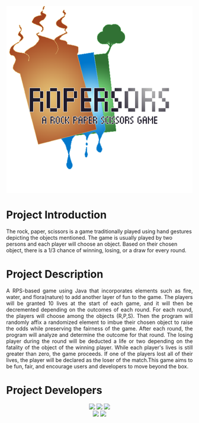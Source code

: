 <div id="logo" align="center">
  <img src="/assets/gamelogo.png">
</div>

<h1> Project Introduction </h1>
The rock, paper, scissors is a game traditionally played using hand gestures depicting the objects mentioned.
The  game is usually played by two persons and each player will choose an object. Based on their chosen object,
there is a 1/3 chance of winning, losing, or a draw  for every round.

<h1> Project Description</h1>
<p align="justify">A RPS-based game using Java that incorporates elements such as fire, water, and flora(nature)
to add another layer of fun to the game. The players will be granted 10 lives at the start of each game, and it will
then be decremented depending on the outcomes of each round. For each round, the players will choose among the objects
(R,P,S). Then the program will randomly affix a randomized element to imbue their chosen object to raise the odds while
preserving the fairness of the game. After each round, the program will analyze and determine the outcome for that round.
The losing player during the round will be deducted a life or two depending on the fatality of the object of the winning
player. While each player's lives is still greater than zero, the game proceeds. If one of the players lost all of their
lives, the player will be declared as the loser of the match.This game aims to be fun, fair, and encourage users and
developers to move beyond the box. </p>

<h1> Project Developers</h1>
<div id="developers" align="center">
  <img src="/about devs/an.png"> <img src="/about devs/us.png"> <img src="/about devs/jo.png"> <br>
  <img src="/about devs/ion.png"> <img src="/about devs/hn.png">
</div>

